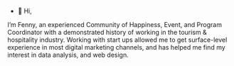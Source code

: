 - 👋 Hi, 

I’m Fenny, an experienced Community of Happiness, Event, and Program Coordinator with a demonstrated history of working in the tourism & hospitality industry. Working with start ups allowed me to get surface-level experience in most digital marketing channels, and has helped me find my interest in data analysis, and web design. 
<!---
FennyWilriani/FennyWilriani is a ✨ special ✨ repository because its `README.md` (this file) appears on your GitHub profile.
You can click the Preview link to take a look at your changes.
--->
